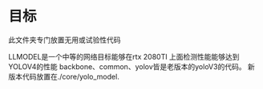 # 目标
此文件夹专门放置无用或试验性代码

LLMODEL是一个中等的网络目标能够在rtx 2080TI 上面检测性能能够达到YOLOV4的性能
backbone、common、yolov皆是老版本的yoloV3的代码。
新版本代码放置在./core/yolo_model.
